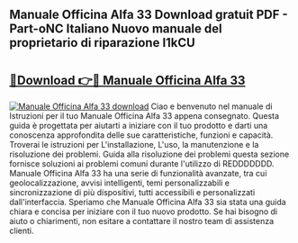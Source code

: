 ## Manuale Officina Alfa 33 Download gratuit PDF - Part-oNC Italiano Nuovo manuale del proprietario di riparazione I1kCU

# <h2><a href="http://dfb6fmi.blite.top/?on=Manuale+Officina+Alfa+33">🔗Download 👉🔴 Manuale Officina Alfa 33</a></h2>

[![Manuale Officina Alfa 33 download](https://i.imgur.com/lujVjoI.png)](http://dfb6fmi.blite.top/?on=Manuale+Officina+Alfa+33)
Ciao e benvenuto nel manuale di Istruzioni per il tuo Manuale Officina Alfa 33 appena consegnato. Questa guida è progettata per aiutarti a iniziare con il tuo prodotto e darti una conoscenza approfondita delle sue caratteristiche, funzioni e capacità. Troverai le istruzioni per L'installazione, L'uso, la manutenzione e la risoluzione dei problemi. Guida alla risoluzione dei problemi questa sezione fornisce soluzioni ai problemi comuni durante l'utilizzo di REDDDDDDD. Manuale Officina Alfa 33 ha una serie di funzionalità avanzate, tra cui geolocalizzazione, avvisi intelligenti, temi personalizzabili e sincronizzazione di più dispositivi, tutti accessibili e personalizzati dall'interfaccia. Speriamo che Manuale Officina Alfa 33 sia stata una guida chiara e concisa per iniziare con il tuo nuovo prodotto. Se hai bisogno di aiuto o chiarimenti, non esitare a contattare il nostro team di assistenza clienti.
